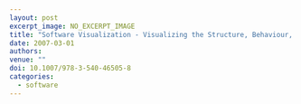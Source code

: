 ```yaml
---
layout: post
excerpt_image: NO_EXCERPT_IMAGE
title: "Software Visualization - Visualizing the Structure, Behaviour, and Evolution of Software"
date: 2007-03-01
authors: 
venue: ""
doi: 10.1007/978-3-540-46505-8
categories:
  - software
---
```


